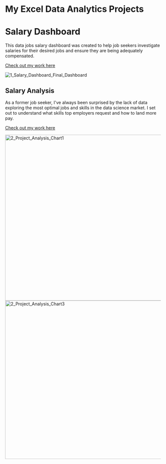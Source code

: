 # My Excel Data Analytics Projects

# Salary Dashboard
This data jobs salary dashboard was created to help job seekers investigate salaries for their desired jobs and ensure they are being adequately compensated.

[Check out my work here](Project_1-Dashboard)

![1_Salary_Dashboard_Final_Dashboard](https://github.com/user-attachments/assets/6c775ab0-d7ce-41c4-bbfa-5dc7e7e93268)

## Salary Analysis
As a former job seeker, I've always been surprised by the lack of data exploring the most optimal jobs and skills in the data science market. I set out to understand what skills top employers request and how to land more pay.

[Check out my work here](Project_2-Analysis)


<img width="874" height="537" alt="2_Project_Analysis_Chart1" src="https://github.com/user-attachments/assets/292cfa81-9f1b-40e7-9b8d-4c9a95e9307e" />

<img width="759" height="513" alt="2_Project_Analysis_Chart3" src="https://github.com/user-attachments/assets/dd7cf572-3ade-4615-9c89-1926236e4c93" />
